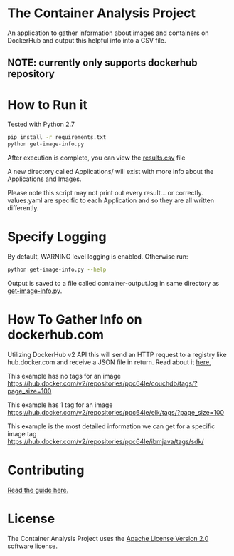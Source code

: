 # The Container Analysis Project
An application to gather information about images and containers on DockerHub and output this helpful info into a CSV file.

## NOTE: currently only supports dockerhub repository
 
# How to Run it

Tested with Python 2.7

```bash
pip install -r requirements.txt
python get-image-info.py 
```
After execution is complete, you can view the [results.csv](https://github.com/mtarsel/ContainerAnalysis/blob/master/docs/results.pdf) file

A new directory called Applications/ will exist with more info about the Applications and Images.

Please note this script may not print out every result... or correctly. values.yaml are specific to each Application and so they are all written differently.

# Specify Logging

By default, WARNING level logging is enabled. Otherwise run:

```bash
python get-image-info.py --help
```

Output is saved to a file called container-output.log in same directory as [get-image-info.py](./get-image-info.py). 


# How To Gather Info on dockerhub.com

Utilizing DockerHub v2 API this will send an HTTP request to a registry like hub.docker.com and
receive a JSON file in return. Read about it [here.](https://docs.docker.com/registry/spec/api/)

This example has no tags for an image
https://hub.docker.com/v2/repositories/ppc64le/couchdb/tags/?page_size=100

This example has 1 tag for an image
https://hub.docker.com/v2/repositories/ppc64le/elk/tags/?page_size=100

This example is the most detailed information we can get for a specific image
tag
https://hub.docker.com/v2/repositories/ppc64le/ibmjava/tags/sdk/

# Contributing

[Read the guide here.](https://github.com/mtarsel/ContainerAnalysis/blob/master/docs/CONTRIBUTING.md)

# License
The Container Analysis Project uses the [Apache License Version 2.0](https://github.com/mtarsel/ContainerAnalysis/blob/master/docs/LICENSE) software license.
